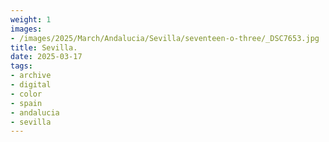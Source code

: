 ```yaml
---
weight: 1
images:
- /images/2025/March/Andalucia/Sevilla/seventeen-o-three/_DSC7653.jpg
title: Sevilla.
date: 2025-03-17
tags:
- archive
- digital
- color
- spain
- andalucia
- sevilla
---
```


